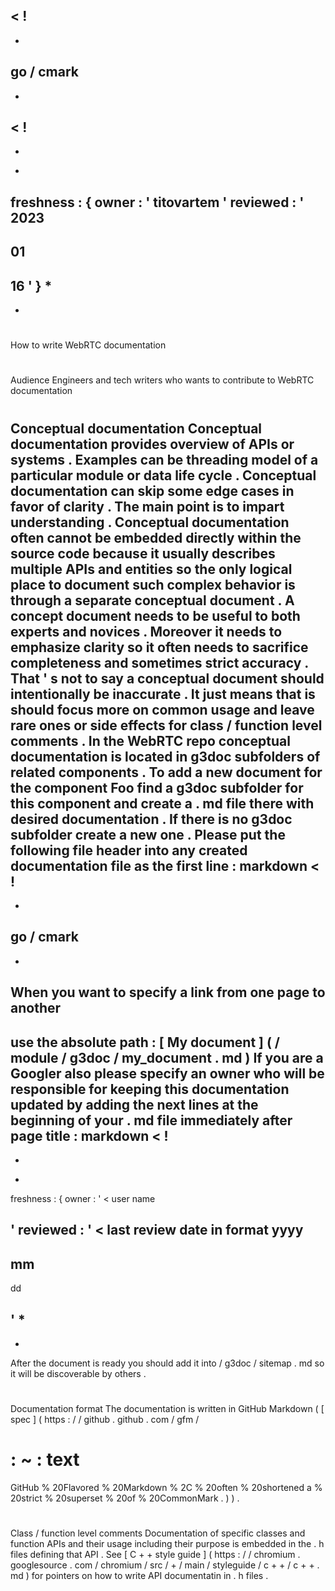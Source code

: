 <
!
-
-
go
/
cmark
-
-
>
<
!
-
-
*
freshness
:
{
owner
:
'
titovartem
'
reviewed
:
'
2023
-
01
-
16
'
}
*
-
-
>
#
How
to
write
WebRTC
documentation
#
#
Audience
Engineers
and
tech
writers
who
wants
to
contribute
to
WebRTC
documentation
#
#
Conceptual
documentation
Conceptual
documentation
provides
overview
of
APIs
or
systems
.
Examples
can
be
threading
model
of
a
particular
module
or
data
life
cycle
.
Conceptual
documentation
can
skip
some
edge
cases
in
favor
of
clarity
.
The
main
point
is
to
impart
understanding
.
Conceptual
documentation
often
cannot
be
embedded
directly
within
the
source
code
because
it
usually
describes
multiple
APIs
and
entities
so
the
only
logical
place
to
document
such
complex
behavior
is
through
a
separate
conceptual
document
.
A
concept
document
needs
to
be
useful
to
both
experts
and
novices
.
Moreover
it
needs
to
emphasize
clarity
so
it
often
needs
to
sacrifice
completeness
and
sometimes
strict
accuracy
.
That
'
s
not
to
say
a
conceptual
document
should
intentionally
be
inaccurate
.
It
just
means
that
is
should
focus
more
on
common
usage
and
leave
rare
ones
or
side
effects
for
class
/
function
level
comments
.
In
the
WebRTC
repo
conceptual
documentation
is
located
in
g3doc
subfolders
of
related
components
.
To
add
a
new
document
for
the
component
Foo
find
a
g3doc
subfolder
for
this
component
and
create
a
.
md
file
there
with
desired
documentation
.
If
there
is
no
g3doc
subfolder
create
a
new
one
.
Please
put
the
following
file
header
into
any
created
documentation
file
as
the
first
line
:
markdown
<
!
-
-
go
/
cmark
-
-
>
When
you
want
to
specify
a
link
from
one
page
to
another
-
use
the
absolute
path
:
[
My
document
]
(
/
module
/
g3doc
/
my_document
.
md
)
If
you
are
a
Googler
also
please
specify
an
owner
who
will
be
responsible
for
keeping
this
documentation
updated
by
adding
the
next
lines
at
the
beginning
of
your
.
md
file
immediately
after
page
title
:
markdown
<
!
-
-
*
freshness
:
{
owner
:
'
<
user
name
>
'
reviewed
:
'
<
last
review
date
in
format
yyyy
-
mm
-
dd
>
'
*
-
-
>
After
the
document
is
ready
you
should
add
it
into
/
g3doc
/
sitemap
.
md
so
it
will
be
discoverable
by
others
.
#
#
#
Documentation
format
The
documentation
is
written
in
GitHub
Markdown
(
[
spec
]
(
https
:
/
/
github
.
github
.
com
/
gfm
/
#
:
~
:
text
=
GitHub
%
20Flavored
%
20Markdown
%
2C
%
20often
%
20shortened
a
%
20strict
%
20superset
%
20of
%
20CommonMark
.
)
)
.
#
#
Class
/
function
level
comments
Documentation
of
specific
classes
and
function
APIs
and
their
usage
including
their
purpose
is
embedded
in
the
.
h
files
defining
that
API
.
See
[
C
+
+
style
guide
]
(
https
:
/
/
chromium
.
googlesource
.
com
/
chromium
/
src
/
+
/
main
/
styleguide
/
c
+
+
/
c
+
+
.
md
)
for
pointers
on
how
to
write
API
documentatin
in
.
h
files
.
